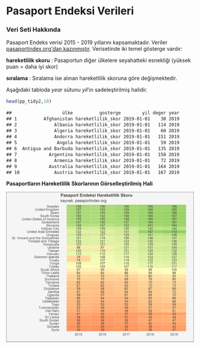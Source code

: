 Pasaport Endeksi Verileri
================

### Veri Seti Hakkında

Pasaport Endeks verisi 2015 - 2019 yıllarını kapsamaktadır. Veriler [pasaportindex.org'dan kazınmıştır](https://www.passportindex.org/comparebyPassport.php). Verisetinde
iki temel gösterge vardır:

**hareketlilik skoru** : Pasaportun diğer ülkelere seyahatteki esnekliği
(yüksek puan = daha iyi skor)

**sıralama** : Sıralama ise alınan hareketlilik skoruna göre
değişmektedir.

Aşağıdaki tabloda *year* sütunu *yil*’ın sadeleştirilmiş halidir.

``` r
head(pp_tidy2,10)
```

    ##                   ülke          gosterge        yil deger year
    ## 1          Afghanistan hareketlilik_skor 2019-01-01    30 2019
    ## 2              Albania hareketlilik_skor 2019-01-01   114 2019
    ## 3              Algeria hareketlilik_skor 2019-01-01    60 2019
    ## 4              Andorra hareketlilik_skor 2019-01-01   151 2019
    ## 5               Angola hareketlilik_skor 2019-01-01    59 2019
    ## 6  Antigua and Barbuda hareketlilik_skor 2019-01-01   135 2019
    ## 7            Argentina hareketlilik_skor 2019-01-01   158 2019
    ## 8              Armenia hareketlilik_skor 2019-01-01    72 2019
    ## 9            Australia hareketlilik_skor 2019-01-01   164 2019
    ## 10             Austria hareketlilik_skor 2019-01-01   167 2019

**Pasaportların Hareketlilik Skorlarının Görselleştirilmiş Hali**

![](https://github.com/sadettindemirel/pasaport-endeksi-verileri/blob/master/pasaport_viz2.png?raw=true)
